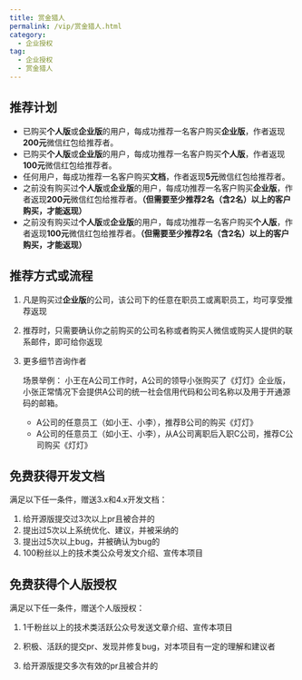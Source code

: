 ```yaml
---
title: 赏金猎人
permalink: /vip/赏金猎人.html
category:
  - 企业授权
tag:
  - 企业授权
  - 赏金猎人
---
```


## 推荐计划
- 已购买**个人版**或**企业版**的用户，每成功推荐一名客户购买**企业版**，作者返现**200元**微信红包给推荐者。
- 已购买**个人版**或**企业版**的用户，每成功推荐一名客户购买**个人版**，作者返现**100元**微信红包给推荐者。
- 任何用户，每成功推荐一名客户购买**文档**，作者返现**5元**微信红包给推荐者。
- 之前没有购买过**个人版**或**企业版**的用户，每成功推荐一名客户购买**企业版**，作者返现**200元**微信红包给推荐者。**（但需要至少推荐2名（含2名）以上的客户购买，才能返现）**
- 之前没有购买过**个人版**或**企业版**的用户，每成功推荐一名客户购买**个人版**，作者返现**100元**微信红包给推荐者。**（但需要至少推荐2名（含2名）以上的客户购买，才能返现）**

## 推荐方式或流程

1. 凡是购买过**企业版**的公司，该公司下的任意在职员工或离职员工，均可享受推荐返现

2. 推荐时，只需要确认你之前购买的公司名称或者购买人微信或购买人提供的联系邮件，即可给你返现

3. 更多细节咨询作者

   

   场景举例： 小王在A公司工作时，A公司的领导小张购买了《灯灯》企业版，小张正常情况下会提供A公司的统一社会信用代码和公司名称以及用于开通源码的邮箱。

   - A公司的任意员工（如小王、小李），推荐B公司的购买《灯灯》
   - A公司的任意员工（如小王、小李），从A公司离职后入职C公司，推荐C公司购买《灯灯》



## 免费获得开发文档

满足以下任一条件，赠送3.x和4.x开发文档：

1. 给开源版提交过3次以上pr且被合并的
2. 提出过5次以上系统优化、建议，并被采纳的
3. 提出过5次以上bug，并被确认为bug的
4. 100粉丝以上的技术类公众号发文介绍、宣传本项目

## 免费获得个人版授权

满足以下任一条件，赠送个人版授权：

1. 1千粉丝以上的技术类活跃公众号发送文章介绍、宣传本项目

2. 积极、活跃的提交pr、发现并修复bug，对本项目有一定的理解和建议者

3. 给开源版提交多次有效的pr且被合并的

   
